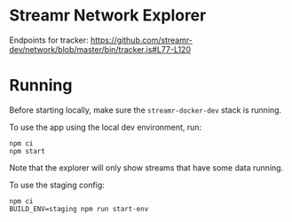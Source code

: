 # Streamr Network Explorer

Endpoints for tracker: https://github.com/streamr-dev/network/blob/master/bin/tracker.js#L77-L120

# Running

Before starting locally, make sure the `streamr-docker-dev` stack is running.

To use the app using the local dev environment, run:

```
npm ci
npm start
```

Note that the explorer will only show streams that have some data running.

To use the staging config:

```
npm ci
BUILD_ENV=staging npm run start-env
```
